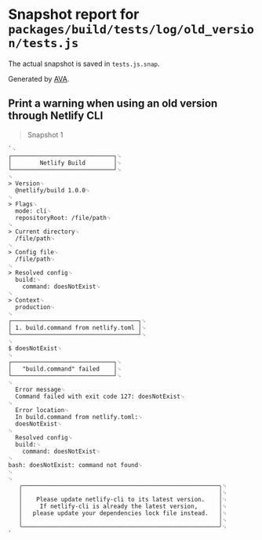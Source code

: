 # Snapshot report for `packages/build/tests/log/old_version/tests.js`

The actual snapshot is saved in `tests.js.snap`.

Generated by [AVA](https://ava.li).

## Print a warning when using an old version through Netlify CLI

> Snapshot 1

    `␊
    ┌─────────────────────────────┐␊
    │        Netlify Build        │␊
    └─────────────────────────────┘␊
    ␊
    > Version␊
      @netlify/build 1.0.0␊
    ␊
    > Flags␊
      mode: cli␊
      repositoryRoot: /file/path␊
    ␊
    > Current directory␊
      /file/path␊
    ␊
    > Config file␊
      /file/path␊
    ␊
    > Resolved config␊
      build:␊
        command: doesNotExist␊
    ␊
    > Context␊
      production␊
    ␊
    ┌────────────────────────────────────┐␊
    │ 1. build.command from netlify.toml │␊
    └────────────────────────────────────┘␊
    ␊
    $ doesNotExist␊
    ␊
    ┌─────────────────────────────┐␊
    │   "build.command" failed    │␊
    └─────────────────────────────┘␊
    ␊
      Error message␊
      Command failed with exit code 127: doesNotExist␊
    ␊
      Error location␊
      In build.command from netlify.toml:␊
      doesNotExist␊
    ␊
      Resolved config␊
      build:␊
        command: doesNotExist␊
    ␊
    bash: doesNotExist: command not found␊
    ␊
    ␊
       ╭────────────────────────────────────────────────────────╮␊
       │                                                        │␊
       │    Please update netlify-cli to its latest version.    │␊
       │     If netlify-cli is already the latest version,      │␊
       │   please update your dependencies lock file instead.   │␊
       │                                                        │␊
       ╰────────────────────────────────────────────────────────╯␊
    `
